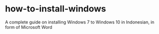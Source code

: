 # how-to-install-windows
 A complete guide on installing Windows 7 to Windows 10 in Indonesian, in form of Microsoft Word
